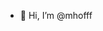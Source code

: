- 👋 Hi, I’m @mhofff
<!---
mhofff/mhofff is a ✨ special ✨ repository because its `README.md` (this file) appears on your GitHub profile.
You can click the Preview link to take a look at your changes.
--->
